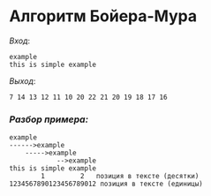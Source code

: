 # **Алгоритм Бойера-Мура**

*Вход*:

	example
	this is simple example

*Выход*:

	7 14 13 12 11 10 20 22 21 20 19 18 17 16

### *Разбор примера:*
	example
	------>example
		----->example
				-->example
	this is simple example
			1         2   позиция в тексте (десятки)
	1234567890123456789012 позиция в тексте (единицы)
